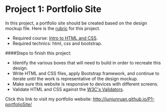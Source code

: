 # Project 1: Portfolio Site

In this project, a portfolio site should be created based on the design mockup file. Here is the [rubric](https://www.udacity.com/course/viewer#!/c-nd001/l-2736698543/m-3881828682) for this project.

- Required course: [Intro to HTML and CSS](https://www.udacity.com/course/intro-to-html-and-css--ud304).
- Required technics: html, css and bootstrap.


####Steps to finish this project:

- Identify the various boxes that will need to build in order to recreate this design.
- Write HTML and CSS files, apply Bootstrap framework, and continue to iterate until the work is representative of the design mockup.
- Make sure this website is responsive to devices with different screens.
- Validate HTML and CSS against the [W3C's Validators](http://validator.w3.org/). 

Click this link to visit my portfolio website: http://junjunruan.github.io/P1-portfolioSite/
